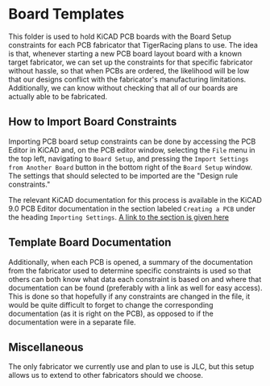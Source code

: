 # Board Templates

This folder is used to hold KiCAD PCB boards with the Board Setup constraints
for each PCB fabricator that TigerRacing plans to use. The idea is that,
whenever starting a new PCB board layout board with a known target fabricator,
we can set up the constraints for that specific fabricator without hassle, so
that when PCBs are ordered, the likelihood will be low that our designs conflict
with the fabricator's manufacturing limitations. Additionally, we can know
without checking that all of our boards are actually able to be fabricated.

## How to Import Board Constraints

Importing PCB board setup constraints can be done by accessing the
PCB Editor in KiCAD and, on the PCB editor window, selecting the `File` menu
in the top left, navigating to `Board Setup`, and pressing
the `Import Settings from Another Board` button in the bottom right of
the `Board Setup` window. The settings that should selected to be imported are
the "Design rule constraints."

The relevant KiCAD documentation for this process is available in the
KiCAD 9.0 PCB Editor documentation in the section labeled `Creating a PCB`
under the heading `Importing Settings`.
[A link to the section is given here](https://docs.kicad.org/9.0/en/pcbnew/pcbnew.html#importing_settings)


## Template Board Documentation

Additionally, when each PCB is opened, a summary of the documentation
from the fabricator used to determine specific constraints is used so that
others can both know what data each constraint is based on and where that
documentation can be found (preferably with a link as well for easy access).
This is done so that hopefully if any constraints are changed in the
file, it would be quite difficult to forget to change the corresponding
documentation (as it is right on the PCB), as opposed to if the documentation
were in a separate file.

## Miscellaneous

The only fabricator we currently use and plan to use is JLC, but this setup
allows us to extend to other fabricators should we choose.

